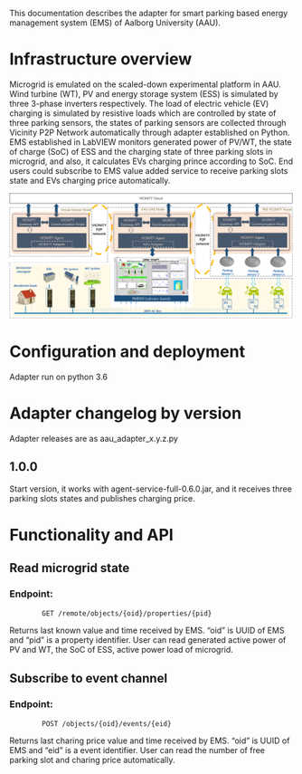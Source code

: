 
This documentation describes the adapter for smart parking based energy management system (EMS) of Aalborg University (AAU).

# Infrastructure overview

Microgrid is emulated on the scaled-down experimental platform in AAU. Wind turbine (WT), PV and energy storage system (ESS) is simulated by three 3-phase inverters respectively. The load of electric vehicle (EV) charging is simulated by resistive loads which are controlled by state of three parking sensors, the states of parking sensors are collected through Vicinity P2P Network automatically through adapter established on Python. EMS established in LabVIEW monitors generated power of PV/WT, the state of charge (SoC) of ESS and the charging state of three parking slots in microgrid, and also, it calculates EVs charging prince according to SoC. End users could subscribe to EMS value added service to receive parking slots state and EVs charging price automatically. 

![Image text](https://github.com/YajuanGuan/pics/blob/master/%E5%9B%BE%E7%89%871.png)

# Configuration and deployment

Adapter run on python 3.6

# Adapter changelog by version
Adapter releases are as aau_adapter_x.y.z.py

## 1.0.0
Start version, it works with agent-service-full-0.6.0.jar, and it receives three parking slots states and publishes charging price.

# Functionality and API

## Read microgrid state
### Endpoint:
            GET /remote/objects/{oid}/properties/{pid}
Returns last known value and time received by EMS. “oid” is UUID of EMS and “pid” is a property identifier. User can read generated active power of PV and WT, the SoC of ESS, active power load of microgrid.

## Subscribe to event channel
### Endpoint:
            POST /objects/{oid}/events/{eid}
Returns last charing price value and time received by EMS. “oid” is UUID of EMS and “eid” is a event identifier. User can read the number of free parking slot and charing price automatically.
